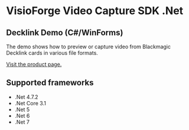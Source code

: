 ﻿# VisioForge Video Capture SDK .Net

## Decklink Demo (C#/WinForms)

The demo shows how to preview or capture video from Blackmagic Decklink cards in various file formats. 

[Visit the product page.](https://www.visioforge.com/video-capture-sdk-net)

## Supported frameworks

* .Net 4.7.2
* .Net Core 3.1
* .Net 5
* .Net 6
* .Net 7